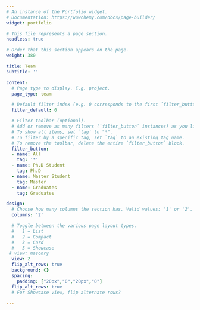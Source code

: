 ```yaml
---
# An instance of the Portfolio widget.
# Documentation: https://wowchemy.com/docs/page-builder/
widget: portfolio

# This file represents a page section.
headless: true

# Order that this section appears on the page.
weight: 380

title: Team
subtitle: ''

content:
  # Page type to display. E.g. project.
  page_type: team

  # Default filter index (e.g. 0 corresponds to the first `filter_button` instance below).
  filter_default: 0

  # Filter toolbar (optional).
  # Add or remove as many filters (`filter_button` instances) as you like.
  # To show all items, set `tag` to "*".
  # To filter by a specific tag, set `tag` to an existing tag name.
  # To remove the toolbar, delete the entire `filter_button` block.
  filter_button:
  - name: All
    tag: '*'
  - name: Ph.D Student
    tag: Ph.D
  - name: Master Student
    tag: Master
  - name: Graduates
    tag: Graduates

design:
  # Choose how many columns the section has. Valid values: '1' or '2'.
  columns: '2'

  # Toggle between the various page layout types.
  #   1 = List
  #   2 = Compact
  #   3 = Card
  #   5 = Showcase
 # view: masonry
  view: 2
  flip_alt_rows: true 
  background: {}
  spacing:
    padding: ["20px","0","20px","0"]
  flip_alt_rows: true
  # For Showcase view, flip alternate rows?
  
---
```

